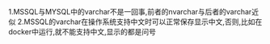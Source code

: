 ﻿1.MSSQL与MYSQL中的varchar不是一回事,前者的nvarchar与后者的varchar近似
2.MSSQL的varchar在操作系统支持中文时可以正常保存显示中文,否则,比如在docker中运行,就不能支持中文,显示的都是问号